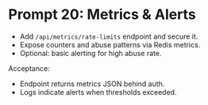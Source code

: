 # Prompt 20: Metrics & Alerts

- Add `/api/metrics/rate-limits` endpoint and secure it.
- Expose counters and abuse patterns via Redis metrics.
- Optional: basic alerting for high abuse rate.

Acceptance:
- Endpoint returns metrics JSON behind auth.
- Logs indicate alerts when thresholds exceeded.
